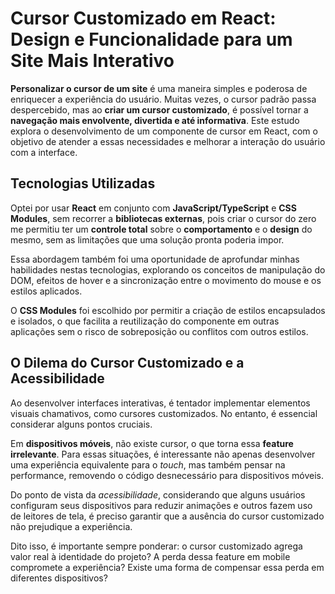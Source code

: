 # Cursor Customizado em React: Design e Funcionalidade para um Site Mais Interativo

**Personalizar o cursor de um site** é uma maneira simples e poderosa de enriquecer a experiência do usuário. Muitas vezes, o cursor padrão passa despercebido, mas ao **criar um cursor customizado**, é possível tornar a **navegação mais envolvente, divertida e até informativa**. Este estudo explora o desenvolvimento de um componente de cursor em React, com o objetivo de atender a essas necessidades e melhorar a interação do usuário com a interface.

## Tecnologias Utilizadas

Optei por usar **React** em conjunto com **JavaScript/TypeScript** e **CSS Modules**, sem recorrer a **bibliotecas externas**, pois criar o cursor do zero me permitiu ter um **controle total** sobre o **comportamento** e o **design** do mesmo, sem as limitações que uma solução pronta poderia impor. 

Essa abordagem também foi uma oportunidade de aprofundar minhas habilidades nestas tecnologias, explorando os conceitos de manipulação do DOM, efeitos de hover e a sincronização entre o movimento do mouse e os estilos aplicados.

O **CSS Modules** foi escolhido por permitir a criação de estilos encapsulados e isolados, o que facilita a reutilização do componente em outras aplicações sem o risco de sobreposição ou conflitos com outros estilos.

## O Dilema do Cursor Customizado e a Acessibilidade
Ao desenvolver interfaces interativas, é tentador implementar elementos visuais chamativos, como cursores customizados. No entanto, é essencial considerar alguns pontos cruciais.

Em **dispositivos móveis**, não existe cursor, o que torna essa **feature irrelevante**. Para essas situações, é interessante não apenas desenvolver uma experiência equivalente para o *touch*, mas também pensar na performance, removendo o código desnecessário para dispositivos móveis.

Do ponto de vista da *acessibilidade*, considerando que alguns usuários configuram seus dispositivos para reduzir animações e outros fazem uso de leitores de tela, é preciso garantir que a ausência do cursor customizado não prejudique a experiência.

Dito isso, é importante sempre ponderar: o cursor customizado agrega valor real à identidade do projeto? A perda dessa feature em mobile compromete a experiência? Existe uma forma de compensar essa perda em diferentes dispositivos?

